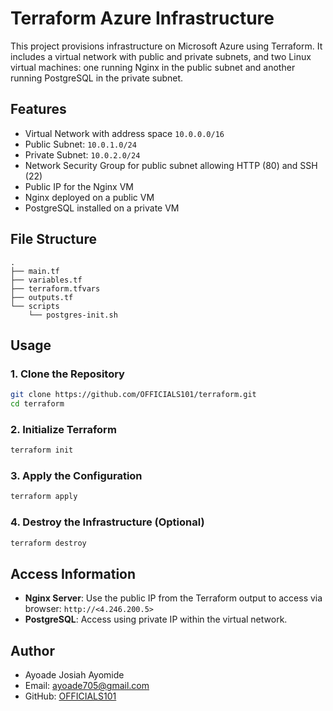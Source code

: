 # Terraform Azure Infrastructure

This project provisions infrastructure on Microsoft Azure using Terraform. It includes a virtual network with public and private subnets, and two Linux virtual machines: one running Nginx in the public subnet and another running PostgreSQL in the private subnet.

## Features
- Virtual Network with address space `10.0.0.0/16`
- Public Subnet: `10.0.1.0/24`
- Private Subnet: `10.0.2.0/24`
- Network Security Group for public subnet allowing HTTP (80) and SSH (22)
- Public IP for the Nginx VM
- Nginx deployed on a public VM
- PostgreSQL installed on a private VM

## File Structure
```
.
├── main.tf
├── variables.tf
├── terraform.tfvars
├── outputs.tf
└── scripts
    └── postgres-init.sh
```

## Usage

### 1. Clone the Repository
```bash
git clone https://github.com/OFFICIALS101/terraform.git
cd terraform
```

### 2. Initialize Terraform
```bash
terraform init
```

### 3. Apply the Configuration
```bash
terraform apply
```

### 4. Destroy the Infrastructure (Optional)
```bash
terraform destroy
```

## Access Information
- **Nginx Server**: Use the public IP from the Terraform output to access via browser: `http://<4.246.200.5>`
- **PostgreSQL**: Access using private IP within the virtual network.

## Author
- Ayoade Josiah Ayomide
- Email: ayoade705@gmail.com
- GitHub: [OFFICIALS101](https://github.com/OFFICIALS101)

